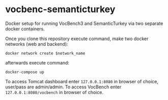 # vocbenc-semanticturkey

Docker setup for running VocBench3 and SemanticTurkey via two separate docker containers.

Once you clone this repository execute command, make two docker networks (web and backend):

```
docker network create $network_name
```

afterwards execute command:

```
docker-compose up
```

To access Tomcat dashboard enter `127.0.0.1:8080` in browser of choice, user/pass are admin/admin.
To access VocBench enter `127.0.0.1:8080/vocbench` in browser of choice.
